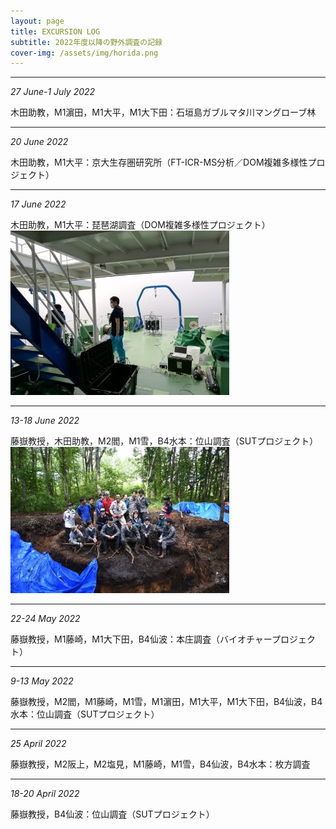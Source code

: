 ```yaml
---
layout: page
title: EXCURSION LOG
subtitle: 2022年度以降の野外調査の記録
cover-img: /assets/img/horida.png
---
```

***
_27 June-1 July 2022_  
  
木田助教，M1濵田，M1大平，M1大下田：石垣島ガブルマタ川マングローブ林

***
_20 June 2022_  
  
木田助教，M1大平：京大生存圏研究所（FT-ICR-MS分析／DOM複雑多様性プロジェクト）　　

***
_17 June 2022_  
  
木田助教，M1大平：琵琶湖調査（DOM複雑多様性プロジェクト）  
<img src="/assets/img/IMG_20220617_095335.jpg" alt="image">  

***
_13-18 June 2022_  
  
藤嶽教授，木田助教，M2閻，M1雪，B4水本：位山調査（SUTプロジェクト）  
<img src="/assets/img/190802_八ヶ岳演習林_00024.jpg" alt="image">  

***
_22-24 May 2022_  
  
藤嶽教授，M1藤崎，M1大下田，B4仙波：本庄調査（バイオチャープロジェクト）

***
_9-13 May 2022_  
  
藤嶽教授，M2閻，M1藤崎，M1雪，M1濵田，M1大平，M1大下田，B4仙波，B4水本：位山調査（SUTプロジェクト）

***
_25 April 2022_  
  
藤嶽教授，M2阪上，M2塩見，M1藤崎，M1雪，B4仙波，B4水本：枚方調査

***
_18-20 April 2022_  
  
藤嶽教授，B4仙波：位山調査（SUTプロジェクト）
